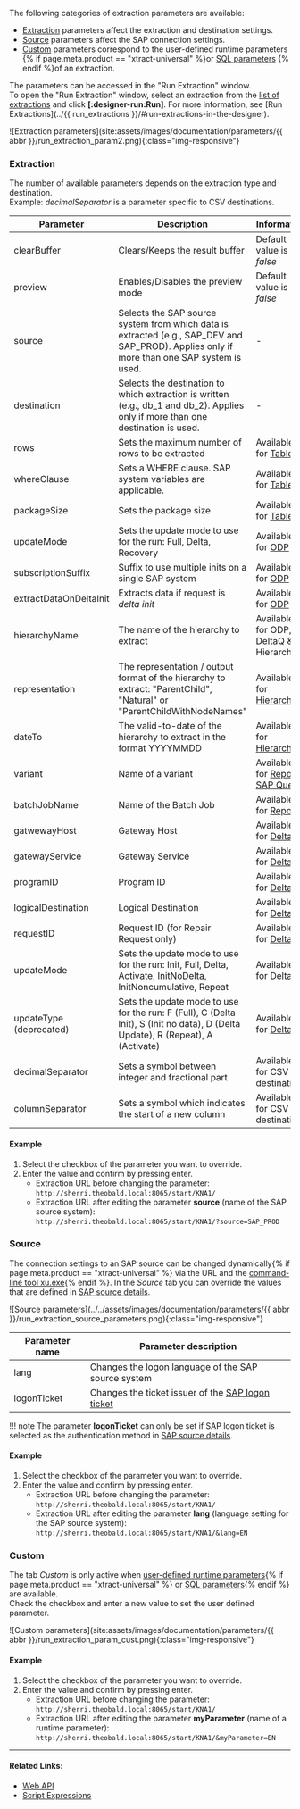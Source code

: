 
The following categories of extraction parameters are available:

- [Extraction](#extraction) parameters affect the extraction and destination settings.
- [Source](#source) parameters affect the SAP connection settings.
- [Custom](#custom) parameters correspond to the user-defined runtime parameters {% if page.meta.product == "xtract-universal" %}or [SQL parameters](sql-parameters.md) {% endif %}of an extraction.

The parameters can be accessed in the "Run Extraction" window.<br>
To open the "Run Extraction" window, select an extraction from the [list of extractions](../designer.md/#list-of-extractions) and click **[:designer-run:Run]**.
For more information, see [Run Extractions](../{{ run_extractions }}/#run-extractions-in-the-designer).

![Extraction parameters](site:assets/images/documentation/parameters/{{ abbr }}/run_extraction_param2.png){:class="img-responsive"}


### Extraction

The number of available parameters depends on the extraction type and destination.<br>
Example: *decimalSeparator* is a parameter specific to CSV destinations.

Parameter  | Description | Information
------------ | ------------- | -------------
clearBuffer | Clears/Keeps the result buffer | Default value is *false*
preview | Enables/Disables the preview mode | Default value is *false*
source | Selects the SAP source system from which data is extracted (e.g., SAP_DEV and SAP_PROD). Applies only if more than one SAP system is used. | -
destination | Selects the destination to which extraction is written (e.g., db_1 and db_2). Applies only if more than one destination is used.| -
rows | Sets the maximum number of rows to be extracted | Available for [Table](../table/settings.md#row-limit)
whereClause | Sets a WHERE clause. SAP system variables are applicable. | Available for [Table](../table/where-clause.md) 
packageSize | Sets the package size | Available for [Table](../table/settings.md#package-size)  
updateMode | Sets the update mode to use for the run: Full, Delta, Recovery | Available for [ODP](../odp/update-mode.md)
subscriptionSuffix | Suffix to use multiple inits on a single SAP system | Available for [ODP](../odp/index.md)
extractDataOnDeltaInit | Extracts data if request is *delta init*| Available for [ODP](../odp/update-mode.md)
hierarchyName | The name of the hierarchy to extract | Available for ODP, DeltaQ & Hierarchy
representation | The representation / output format of the hierarchy to extract: "ParentChild", "Natural" or "ParentChildWithNodeNames"  | Available for [Hierarchy](../hierarchy/output-format.md)
dateTo | The valid-to-date of the hierarchy to extract in the format YYYYMMDD | Available for [Hierarchy](../hierarchy/index.md)
variant | Name of a variant | Available for [Report](../report/variants-and-selections.md) & [SAP Query](../query/variants-and-selections.md)
batchJobName | Name of the Batch Job| Available for [Report](../report/settings.md)
gatwewayHost | Gateway Host | Available for [DeltaQ](../deltaq/deltaq-customization.md)
gatewayService | Gateway Service | Available for [DeltaQ](../deltaq/deltaq-customization.md)
programID | Program ID | Available for [DeltaQ](../deltaq/deltaq-customization.md)
logicalDestination | Logical Destination | Available for [DeltaQ](../deltaq/deltaq-customization.md)
requestID | Request ID (for Repair Request only) | Available for [DeltaQ](../deltaq/deltaq-customization.md)
updateMode | Sets the update mode to use for the run: Init, Full, Delta, Activate, InitNoDelta, InitNoncumulative, Repeat| Available for [DeltaQ](../deltaq/update-mode.md)
updateType (deprecated) | Sets the update mode to use for the run: F (Full), C (Delta Init), S (Init no data), D (Delta Update), R (Repeat), A (Activate)| Available for [DeltaQ](../deltaq/update-mode.md)
decimalSeparator | Sets a symbol between integer and fractional part | Available for CSV destinations
columnSeparator |  Sets a symbol which indicates the start of a new column | Available for CSV destinations

#### Example
1. Select the checkbox of the parameter you want to override.
2. Enter the value and confirm by pressing enter. 
	- Extraction URL before changing the parameter:<br>
	`http://sherri.theobald.local:8065/start/KNA1/`
	- Extraction URL after editing the parameter **source** (name of the SAP source system):<br>
	`http://sherri.theobald.local:8065/start/KNA1/?source=SAP_PROD` 


### Source

The connection settings to an SAP source can be changed dynamically{% if page.meta.product == "xtract-universal" %} via the URL and the [command-line tool xu.exe](../execute-and-automate/call-via-commandline.md){% endif %}. 
In the *Source* tab you can override the values that are defined in [SAP source details](../sap-connection/settings.md).

![Source parameters](../../assets/images/documentation/parameters/{{ abbr }}/run_extraction_source_parameters.png){:class="img-responsive"}


Parameter name | Parameter description 
------------ | ------------- 
lang | Changes the logon language of the SAP source system  
logonTicket | Changes the ticket issuer of the [SAP logon ticket](../sap-connection/sso-with-logon-ticket.md)

!!! note 
	The parameter **logonTicket** can only be set if SAP logon ticket is selected as the authentication method in [SAP source details](../sap-connection/sso-with-logon-ticket.md/#configure-sso-with-logon-ticket-in-the-sap-source).


#### Example
1. Select the checkbox of the parameter you want to override.
2. Enter the value and confirm by pressing enter. 
	- Extraction URL before changing the parameter:<br>
	`http://sherri.theobald.local:8065/start/KNA1/`
	- Extraction URL after editing the parameter **lang** (language setting for the SAP source system):<br>
	`http://sherri.theobald.local:8065/start/KNA1/&lang=EN` 


### Custom

The tab *Custom* is only active when [user-defined runtime parameters](index.md/#about-custom-runtime-parameters){% if page.meta.product == "xtract-universal" %} or [SQL parameters](sql-parameters.md){% endif %} are available. <br>
Check the checkbox and enter a new value to set the user defined parameter.

![Custom parameters](site:assets/images/documentation/parameters/{{ abbr }}/run_extraction_param_cust.png){:class="img-responsive"}

#### Example
1. Select the checkbox of the parameter you want to override.
2. Enter the value and confirm by pressing enter. 
	- Extraction URL before changing the parameter:<br>
	`http://sherri.theobald.local:8065/start/KNA1/`
	- Extraction URL after editing the parameter **myParameter** (name of a runtime parameter):<br>
	`http://sherri.theobald.local:8065/start/KNA1/&myParameter=EN`  

****
#### Related Links:
- [Web API](../../web-api.md)
- [Script Expressions](script-expressions.md)
